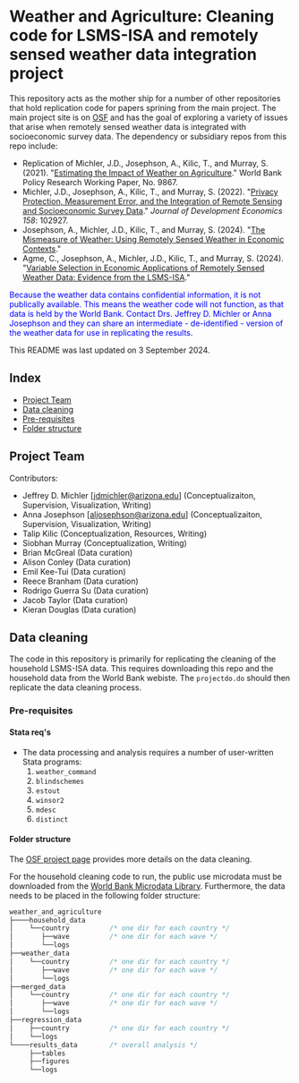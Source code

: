 # Weather and Agriculture: Cleaning code for LSMS-ISA and remotely sensed weather data integration project

This repository acts as the mother ship for a number of other repositories that hold replication code for papers sprining from the main project. The main project site is on [OSF][1] and has the goal of exploring a variety of issues that arise when remotely sensed weather data is integrated with socioeconomic survey data. The dependency or subsidiary repos from this repo include:

- Replication of Michler, J.D., Josephson, A., Kilic, T., and Murray, S. (2021). "[Estimating the Impact of Weather on Agriculture][4]." World Bank Policy Research Working Paper, No. 9867.
- Michler, J.D., Josephson, A., Kilic, T., and Murray, S. (2022). "[Privacy Protection, Measurement Error, and the Integration of Remote Sensing and Socioeconomic Survey Data][5]." *Journal of Development Economics 158*: 102927.
- Josephson, A., Michler, J.D., Kilic, T., and Murray, S. (2024). "[The Mismeasure of Weather: Using Remotely Sensed Weather in Economic Contexts][6]."
- Agme, C., Josephson, A., Michler, J.D., Kilic, T., and Murray, S. (2024). "[Variable Selection in Economic Applications of Remotely Sensed Weather Data: Evidence from the LSMS-ISA][7]."

<span style="color:blue">Because the weather data contains confidential information, it is not publically available. This means the weather code will not function, as that data is held by the World Bank. Contact Drs. Jeffrey D. Michler or Anna Josephson and they can share an intermediate - de-identified - version of the weather data for use in replicating the results.</span>

This README was last updated on 3 September 2024. 

 ## Index

 - [Project Team](#project-team)
 - [Data cleaning](#data-cleaning)
 - [Pre-requisites](#pre-requisites)
 - [Folder structure](#folder-structure)

## Project Team

Contributors:
* Jeffrey D. Michler [jdmichler@arizona.edu] (Conceptualizaiton, Supervision, Visualization, Writing)
* Anna Josephson [aljosephson@arizona.edu] (Conceptualizaiton, Supervision, Visualization, Writing)
* Talip Kilic (Conceptualization, Resources, Writing)
* Siobhan Murray (Conceptualization, Writing)
* Brian McGreal (Data curation)
* Alison Conley (Data curation)
* Emil Kee-Tui (Data curation)
* Reece Branham (Data curation)
* Rodrigo Guerra Su (Data curation)
* Jacob Taylor (Data curation)
* Kieran Douglas (Data curation)

## Data cleaning

The code in this repository is primarily for replicating the cleaning of the household LSMS-ISA data. This requires downloading this repo and the household data from the World Bank webiste. The `projectdo.do` should then replicate the data cleaning process.

### Pre-requisites

#### Stata req's

  * The data processing and analysis requires a number of user-written
    Stata programs:
    1. `weather_command`
    2. `blindschemes`
    3. `estout`
    4. `winsor2`
    5. `mdesc`
    6. `distinct`

#### Folder structure

The [OSF project page][1] provides more details on the data cleaning.

For the household cleaning code to run, the public use microdata must be downloaded from the [World Bank Microdata Library][2]. Furthermore, the data needs to be placed in the following folder structure:<br>

```stata
weather_and_agriculture
├────household_data      
│    └──country          /* one dir for each country */
│       ├──wave          /* one dir for each wave */
│       └──logs
├──weather_data
│    └──country          /* one dir for each country */
│       ├──wave          /* one dir for each wave */
│       └──logs
├──merged_data
│    └──country          /* one dir for each country */
│       ├──wave          /* one dir for each wave */
│       └──logs
├──regression_data
│    ├──country          /* one dir for each country */
│    └──logs
└────results_data        /* overall analysis */
     ├──tables
     ├──figures
     └──logs
```

  [1]: https://osf.io/8hnz5/
  [2]: https://www.worldbank.org/en/programs/lsms/initiatives/lsms-ISA
  [3]: https://openknowledge.worldbank.org/handle/10986/36643
  [4]: https://github.com/jdavidm/weather_project
  [5]: https://github.com/AIDELabAZ/privacy_protection
  [6]: https://github.com/AIDELabAZ/mismeasure_weather
  [7]: https://github.com/AIDELabAZ/weather_metrics

